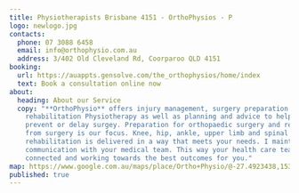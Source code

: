 ```yaml
---
title: Physiotherapists Brisbane 4151 - OrthoPhysios - P
logo: newlogo.jpg
contacts:
  phone: 07 3088 6458
  email: info@orthophysio.com.au
  address: 3/402 Old Cleveland Rd, Coorparoo QLD 4151
booking:
  url: https://auappts.gensolve.com/the_orthophysios/home/index
  text: Book a consultation online now
about:
  heading: About our Service
  copy: "**OrthoPhysio** offers injury management, surgery preparation and
    rehabilitation Physiotherapy as well as planning and advice to help you
    prevent or delay surgey. Preparation for orthopaedic surgery and recovery
    from surgery is our focus. Knee, hip, ankle, upper limb and spinal surgery
    rehabilitation is delivered in a way that meets your needs. I maintain close
    communication with your medical team. This way your health care team is
    connected and working towards the best outcomes for you."
map: https://www.google.com.au/maps/place/Ortho+Physio/@-27.4923438,153.0633322,17z/data=!4m5!3m4!1s0x6b915bb5a34b94f3:0xa1c099e0faef886b!8m2!3d-27.4921476!4d153.0630597
published: true
---
```

